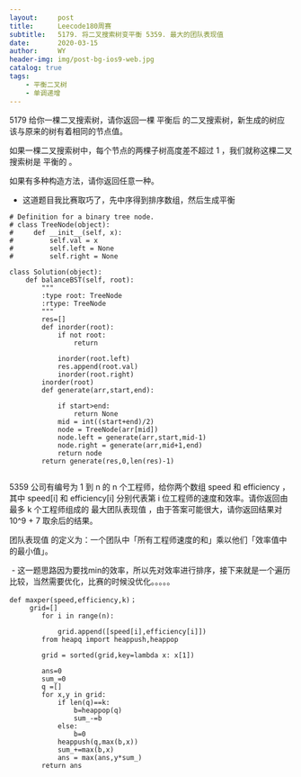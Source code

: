 ```yaml
---
layout:     post
title:      Leecode180周赛
subtitle:   5179. 将二叉搜索树变平衡 5359. 最大的团队表现值
date:       2020-03-15
author:     WY
header-img: img/post-bg-ios9-web.jpg
catalog: true
tags:
    - 平衡二叉树
    - 单调递增
---
```


5179 给你一棵二叉搜索树，请你返回一棵 平衡后 的二叉搜索树，新生成的树应该与原来的树有着相同的节点值。

如果一棵二叉搜索树中，每个节点的两棵子树高度差不超过 1 ，我们就称这棵二叉搜索树是 平衡的 。

如果有多种构造方法，请你返回任意一种。

- 这道题目我比赛取巧了，先中序得到排序数组，然后生成平衡

```
# Definition for a binary tree node.
# class TreeNode(object):
#     def __init__(self, x):
#         self.val = x
#         self.left = None
#         self.right = None

class Solution(object):
    def balanceBST(self, root):
        """
        :type root: TreeNode
        :rtype: TreeNode
        """
        res=[]
        def inorder(root):
            if not root:
                return
            
            inorder(root.left)
            res.append(root.val)
            inorder(root.right)
        inorder(root)
        def generate(arr,start,end):
           
            if start>end:
                return None
            mid = int((start+end)/2)
            node = TreeNode(arr[mid])
            node.left = generate(arr,start,mid-1)
            node.right = generate(arr,mid+1,end)
            return node
        return generate(res,0,len(res)-1)
        
```

5359 公司有编号为 1 到 n 的 n 个工程师，给你两个数组 speed 和 efficiency ，其中 speed[i] 和 efficiency[i] 分别代表第 i 位工程师的速度和效率。请你返回由最多 k 个工程师组成的 ​​​​​​最大团队表现值 ，由于答案可能很大，请你返回结果对 10^9 + 7 取余后的结果。

团队表现值 的定义为：一个团队中「所有工程师速度的和」乘以他们「效率值中的最小值」。

 - 这一题思路因为要找min的效率，所以先对效率进行排序，接下来就是一个遍历比较，当然需要优化，比赛的时候没优化。。。。。

```
def maxper(speed,efficiency,k)；
     grid=[]
        for i in range(n):
            
            grid.append([speed[i],efficiency[i]])
        from heapq import heappush,heappop

        grid = sorted(grid,key=lambda x: x[1])

        ans=0
        sum_=0
        q =[]
        for x,y in grid:
            if len(q)==k:
                b=heappop(q)
                sum_-=b
            else:
                b=0
            heappush(q,max(b,x))
            sum_+=max(b,x)
            ans = max(ans,y*sum_)
        return ans
            
```